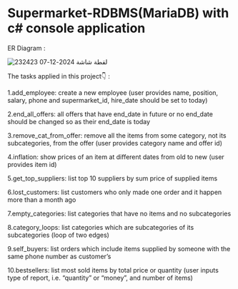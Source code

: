 # Supermarket-RDBMS(MariaDB) with c# console application 
ER Diagram  : 


![لقطة شاشة 2024-12-07 232423](https://github.com/user-attachments/assets/7d826f98-f33c-4224-ae80-323d825f8538)

The tasks applied in this  project👇 :

1.add_employee: create a new employee (user provides name, position, salary, phone and supermarket_id, hire_date should be set to today)

2.end_all_offers: all offers that have end_date in future or no end_date should be changed so as their end_date is today

3.remove_cat_from_offer: remove all the items from some category, not its subcategories, from the offer (user provides category name and offer id)

4.inflation: show prices of an item at different dates from old to new (user provides item id)

5.get_top_suppliers: list top 10 suppliers by sum price of supplied items

6.lost_customers: list customers who only made one order and it happen more than a month ago

7.empty_categories: list categories that have no items and no subcategories

8.category_loops: list categories which are subcategories of its subcategories (loop of two edges)

9.self_buyers: list orders which include items supplied by someone with the same phone number as customer’s

10.bestsellers: list most sold items by total price or quantity (user inputs type of report, i.e. “quantity” or “money”, and number of items)

